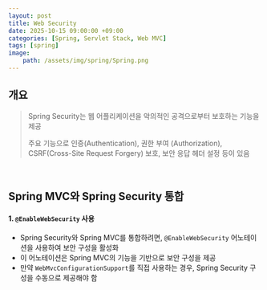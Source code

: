 ```yaml
---
layout: post
title: Web Security
date: 2025-10-15 09:00:00 +09:00
categories: [Spring, Servlet Stack, Web MVC]
tags: [spring]
image:
    path: /assets/img/spring/Spring.png
---
```


## 개요

> Spring Security는 웹 어플리케이션을 악의적인 공격으로부터 보호하는 기능을 제공
>
> 주요 기능으로 인증(Authentication), 권한 부여 (Authorization), CSRF(Cross-Site Request Forgery) 보호, 보안 응답 헤더 설정 등이 있음

<br>

## Spring MVC와 Spring Security 통합

#### 1. `@EnableWebSecurity` 사용

- Spring Security와 Spring MVC를 통합하려면, `@EnableWebSecurity` 어노테이션을 사용하여 보안 구성을 활성화
- 이 어노테이션은 Spring MVC의 기능을 기반으로 보안 구성을 제공
- 만약 `WebMvcConfigurationSupport`를 직접 사용하는 경우, Spring Security 구성을 수동으로 제공해야 함

<br>